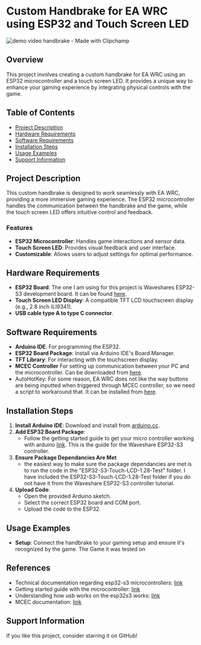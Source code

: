 # Custom Handbrake for EA WRC using ESP32 and Touch Screen LED

![demo video handbrake - Made with Clipchamp](https://github.com/user-attachments/assets/1d6a75b2-5c80-4b64-851d-67c8836ed4c5)


## Overview
This project involves creating a custom handbrake for EA WRC using an ESP32 microcontroller and a touch screen LED. It provides a unique way to enhance your gaming experience by integrating physical controls with the game.

## Table of Contents
- [Project Description](#project-description)
- [Hardware Requirements](#hardware-requirements)
- [Software Requirements](#software-requirements)
- [Installation Steps](#installation-steps)
- [Usage Examples](#usage-examples)
- [Support Information](#support-information)

## Project Description
This custom handbrake is designed to work seamlessly with EA WRC, providing a more immersive gaming experience. The ESP32 microcontroller handles the communication between the handbrake and the game, while the touch screen LED offers intuitive control and feedback.

### Features
- **ESP32 Microcontroller**: Handles game interactions and sensor data.
- **Touch Screen LED**: Provides visual feedback and user interface.
- **Customizable**: Allows users to adjust settings for optimal performance.

## Hardware Requirements
- **ESP32 Board**: The one I am using for this project is Waveshares ESP32-S3 development board. It can be found [here](https://www.amazon.ca/dp/B0CM68M8LR?ref_=ppx_hzsearch_conn_dt_b_fed_asin_title_1).
- **Touch Screen LED Display**: A compatible TFT LCD touchscreen display (e.g., 2.8 inch ILI9341).
- **USB cable type A to type C connector**.

## Software Requirements
- **Arduino IDE**: For programming the ESP32.
- **ESP32 Board Package**: Install via Arduino IDE's Board Manager.
- **TFT Library**: For interacting with the touchscreen display.
- **MCEC Controller** For setting up communication between your PC and the microcontroller. Can be downloaded from [here](https://github.com/tig/mcec/blob/40adcafe8ee8269d36d7c1a2df78227989695490/src/Commands/SendInputCommand.cs#L271).
- AutoHotKey: For some reason, EA WRC does not like the way buttons are being inputted when triggered through MCEC controller, so we need a script to workaround that. It can be installed from [here](https://www.autohotkey.com/).

## Installation Steps
1. **Install Arduino IDE**: Download and install from [arduino.cc](https://www.arduino.cc/en/Main/Software).
2. **Add ESP32 Board Package**:
   - Follow the getting started guide to get your micro controller working with arduino [link](https://www.waveshare.com/wiki/ESP32-S3-LCD-1.28#Overview). This is the guide for the Waveshare ESP32-S3 controller.
3. **Ensure Package Dependancies Are Met**
   - the easiest way to make sure the package dependancies are met is to run the code in the "ESP32-S3-Touch-LCD-1.28-Test" folder. I have included the ESP32-S3-Touch-LCD-1.28-Test folder if you do not have it from the Waveshare ESP32-S3 controller tutorial.
5. **Upload Code**:
   - Open the provided Arduino sketch.
   - Select the correct ESP32 board and COM port.
   - Upload the code to the ESP32.


## Usage Examples
- **Setup**: Connect the handbrake to your gaming setup and ensure it's recognized by the game. The Game it was tested on 
## References
- Technical documentation regarding esp32-s3 microcontrollers: [link](https://files.waveshare.com/wiki/common/Esp32-s3_technical_reference_manual_en.pdf)
- Getting started guide with the microcontroller: [link](https://www.waveshare.com/wiki/ESP32-S3-LCD-1.28#Overview)
- Understanding how usb works on the esp32s3 works: [link](https://www.youtube.com/watch?v=hJSBTFsOnoA&ab_channel=AndreasSpiess)
- MCEC documentation: [link](https://tig.github.io/mcec/documentation.html)
## Support Information
If you like this project, consider starring it on GitHub!

